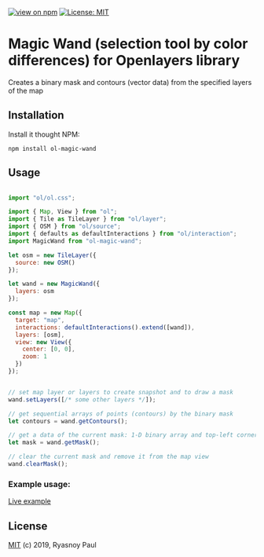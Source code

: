 
[![view on npm](http://img.shields.io/npm/v/ol-magic-wand.svg)](https://www.npmjs.org/package/ol-magic-wand)
[![License: MIT](https://img.shields.io/github/license/tamersoul/ol-magic-wand.svg)](https://github.com/Tamersoul/ol-magic-wand/blob/master/LICENSE.txt)

# Magic Wand (selection tool by color differences) for Openlayers library

Creates a binary mask and contours (vector data) from the specified layers of the map

## Installation

Install it thought NPM:

```shell
npm install ol-magic-wand
```

## Usage

```js

import "ol/ol.css";

import { Map, View } from "ol";
import { Tile as TileLayer } from "ol/layer";
import { OSM } from "ol/source";
import { defaults as defaultInteractions } from "ol/interaction";
import MagicWand from "ol-magic-wand";

let osm = new TileLayer({
  source: new OSM()
});

let wand = new MagicWand({ 
  layers: osm
});

const map = new Map({
  target: "map",
  interactions: defaultInteractions().extend([wand]),
  layers: [osm],
  view: new View({
    center: [0, 0],
    zoom: 1
  })
});


// set map layer or layers to create snapshot and to draw a mask
wand.setLayers([/* some other layers */]);

// get sequential arrays of points (contours) by the binary mask
let contours = wand.getContours();

// get a data of the current mask: 1-D binary array and top-left corner
let mask = wand.getMask();

// clear the current mask and remove it from the map view
wand.clearMask();

```

### Example usage:

[Live example](https://stackblitz.com/edit/ol-magic-wand)

## License

[MIT](https://opensource.org/licenses/MIT) (c) 2019, Ryasnoy Paul
